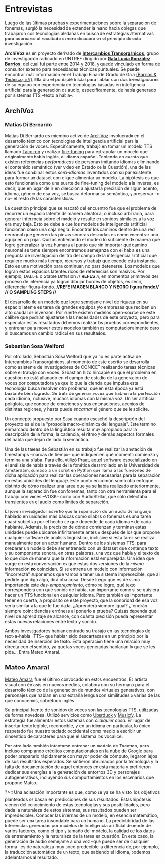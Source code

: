 # Entrevistas

Luego de las últimas pruebas y experimentaciones sobre la separación de fonemas, surgió la necesidad de extender la mano hacia colegas que trabajaron con tecnologías aledañas en busca de estrategias alternativas para acercarse al resultado sonoro deseado en el principio de esta investigación.

**ArchiVoz** es un proyecto derivado de [**Intercambios Transorgánicos**](https://intercambiostransorganicos.org/), grupo de investigación radicado en UNTREF dirigido por [**Gala Lucía González Barrios**](https://gala.bio/), del cual fui parte entre 2014 y 2018, y quedé vinculado en forma de consultor externo para necesidades técnicas puntuales. Se puede encontrar más información en el Trabajo Final de Grado de Gala [(Barrios & Tedesco, s/f)](https://www.zotero.org/google-docs/?JwQdKI). Ella dio el puntapié inicial para hablar con dos investigadores de su equipo con experiencia en tecnologías basadas en inteligencia artificial para la generación de audio, específicamente, de habla generado por sistemas TTS –texto a habla–.

## ArchiVoz

### Matías Di Bernardo

Matías Di Bernardo es miembro activo de [ArchiVoz](https://intercambiostransorganicos.org/archivoz/) involucrado en el desarrollo técnico con tecnologías de inteligencia artificial para la generación de voces. Específicamente, trabajó en tomar un modelo TTS llamado [Tacotron](https://pytorch.org/hub/nvidia_deeplearningexamples_tacotron2/) y realizar [fine-tuning](#Fine-Tuning) para extrapolar un modelo que originalmente habla inglés, al idioma español. Teniendo en cuenta que existen referencias *performáticas* de personas imitando idiomas eliminando el contenido semántico (ver video en Estado de la Cuestión), una de las ideas fue combinar estos *semi-idiomas* inventados con su par existente para formar un dataset con el que alimentar un modelo. La hipótesis es que esto funcionaría como una suerte de fine-tuning del modelo a la inversa, es decir, que en lugar de ir en dirección a ajustar la precisión de algún acento, idioma, género de esa voz, se busca deformar su semántica, y preservar –o no– el resto de las características.

La cuestión principal que se rescató del encuentro fue que el problema de recorrer un espacio latente de manera aleatoria, o incluso arbitraria, para generar inferencia sobre el modelo y resulte en sonidos similares a la voz era muy baja. Esto se debe a que los modelos de inteligencia artificial funcionan como una caja negra. Encontrar los caminos dentro de una red neuronal que generen las piezas sonoras deseadas es como encontrar una aguja en un pajar. Quizás entrenando el modelo lo suficiente de manera que logre generalizar la voz humana al punto que sin importar qué camino neuronal se tome siempre encontremos semejanza con el habla es una pregunta de investigación dentro del campo de la inteligencia artificial que requiere mucho más tiempo, recursos y trabajo que excede esta instancia. Esto es una motivación para continuar, no para detenerse. Los modelos que logran estos espacios latentes ricos de referencias son masivos. Por ejemplo, DALL-E o Stable Diffusion // **REFES** //, en momentos primitivos del proceso de inferencia ya logran dibujar bordes de objetos, es decir, diferenciar figura-fondo. **//REFE IMAGEN BLANCO Y NEGRO figura fondo// // O SAMPLING STEPS //**

El desarrollo de un modelo que logre semejante nivel de riqueza en su espacio latente es tarea de grandes equipos y/o empresas que reciben un alto caudal de inversión. Por suerte existen modelos open-source de este calibre que podrían ajustarse a las necesidades de este proyecto, pero para especular estos resultados debemos realizar las pruebas correspondientes, y entrenar para mover estos modelos también es computacionalmente caro si buscamos un cambio radical en sus resultados.

### Sebastían Sosa Welford

Por otro lado, Sebastián Sosa Welford que ya no es parte activa de Intercambios Transorgánicos, al momento de este escrito se desarrolla como asistente de investigadores de CONICET realizando tareas técnicas sobre el trabajo con voces. Sebastián hizo hincapié en que el problema en cuestión no está allanado en el campo de estudio de la generación de voces por computadora ya que lo que la ciencia que impulsa esta tecnología busca resolver otro problema, que en esta época ya está bastante bien logrado. Se trata de generar voces que hablen a la perfección cada idioma, inclusive, muchos idiomas con la misma voz. Un ser artificial políglota, que conoce de emociones y sus entonaciones, acentos de distintas regiones, y hasta puede *encarnar* el género que se le solicite.

Un concepto propuesto por Sosa cuando escuchó la descripción del proyecto es el de la "prosodia macro-dinámica del lenguaje". Este término enmarcado dentro de la lingüística resulta muy apropiado para la descripción de la forma, la cadencia, el ritmo y demás aspectos formales del habla que dejan de lado la semántica.

Una de las tareas de Sebastián en su trabajo fue realizar la anotación de timestamps –marcas de tiempo– que indiquen en qué momento comienza y termina una sílaba. Para ello, utilizó Praat, aquel software especializado en el análisis de habla a través de la fonética desarrollado en la Universidad de Amsterdam, sumado a un script en Python que llama a las funciones de dicha aplicación para realizar las operaciones necesarias para la separación en estas unidades del lenguaje. Este punto en común sumó otro enfoque distinto de cómo realizar una tarea que ya se había realizado anteriormente, aunque la separación fue con fonemas, tanto con otra herramienta para el trabajo con voces –VOSK– como con AudioStellar, que sólo detectaba transientes en el audio como límites de separación.

El joven investigador advirtió que la separación de un audio de lenguaje hablado en unidades más básicas como sílabas o fonemas es una tarea cuasi-subjetiva por el hecho de que depende de cada idioma y de cada hablante. Además, la precisión de dónde comienzan y terminan estas unidades puede ubicarse infinitamente antes o después de los que propone cualquier software de análisis lingüístico, inclusive si esta tarea se realiza manualmente por un actor humano. Dentro de los sistemas TTS, para preparar un modelo debe ser entrenado con un dataset que contenga texto y su componente sonora, en otras palabras, una voz que habla y el texto de lo que dice de manera que la información está emparejada. Una idea que surge en esta conversación es que estas dos versiones de la *misma* información **no** coincidan. Si se entrena un modelo con información "incorrecta" suponemos que vamos a tener un sistema impredecible, que al pedirle que diga algo, dirá otra cosa. Desde luego que es de suma importancia este *des-emparejamiento*, cómo se logre, qué texto corresponderá con qué sonido de habla, tan importante como si se quisiera hacer un TTS funcional en cualquier idioma. Pero también es importante tener en cuenta, a propósito de este proyecto, que la sonoridad de esa voz sería similar a la que le fue dada. ¿Aprenderá siempre igual? ¿Tendrán siempre coincidencias erróneas al ponerlo a prueba? Quizás dependa qué nivel de aprendizaje se alcance, con cuánta precisión pueda representar estas nuevas relaciones entre texto y sonido.

Ambos investigadores habían centrado su trabajo en las tecnologías de text-a-habla –TTS– que habían sido descartadas en un principio por la necesidad de inserción de texto. Esta operación tiene una relación muy directa con el sentido, ya que las voces generadas hablarían lo que se les pida... Entra Mateo Amaral.

## Mateo Amaral

[Mateo Amaral](https://mateoamaral.com/) fue el último convocado en estos encuentros. Es artista visual con énfasis en nuevos medios, colabora con su hermano para el desarrollo técnico de la generación de mundos virtuales generativos, con personajes que hablan en una extraña lengua con similitudes a varias de las que conocemos, sobretodo inglés.

Su principal fuente de sonidos de voces son las tecnologías TTS, utilizadas de forma novedosa. Utilizó servicios como [Uberduck](https://www.uberduck.ai/) y [Musicfy](https://musicfy.lol/). La estrategia fue alimentar estos sistemas con *cualquier cosa*. En lugar de insertar texto legible, reconocible, y en un idioma en particular, lo único respetado fue nuestro teclado occidental como medio a escribir un sinsentido de caracteres para que el sistema los vocalice.

Por otro lado también intentaron entrenar un modelo de Tacotron, pero incluso comprando créditos computacionales en la nube de Google para poder prepararlo rápidamente con mayor poder de cómputo, llegaron lejos de sus resultados esperados. Se sintieron abrumados por la tecnología y la falta de documentación de aquel entonces en esta materia y prefirieron dedicar sus energías a la generación de entornos 3D y personajes autogenerativos, incluyendo sus comportamientos en los escenarios que propone Mateo.

?> ❗ Una aclaración importante es que, como se ya se ha visto, los objetivos planteados se basan en predicciones de sus resultados. Estas hipótesis vienen del conocimiento de estas tecnologías y sus posibilidades, pero dada la naturaleza de estos sistemas, sus resultados pueden ser impredecibles. Conocer las internas de un modelo, en esencia matemático, puede ser una tarea insondable para un humano. La predictibilidad de las inferencias generadas por modelos de inteligencia artificial depende de varios factores, como el tipo y tamaño del modelo, la calidad de los datos de entrenamiento y la naturaleza de la tarea en cuestión. En este caso, la generación de audio semejante a una voz –que puede ser de cualquier forma– es de naturaleza muy poco predecible, a diferencia de, por ejemplo, la traducción automática de un texto, que sabiendo el idioma, podemos adelantarnos al resultado.
